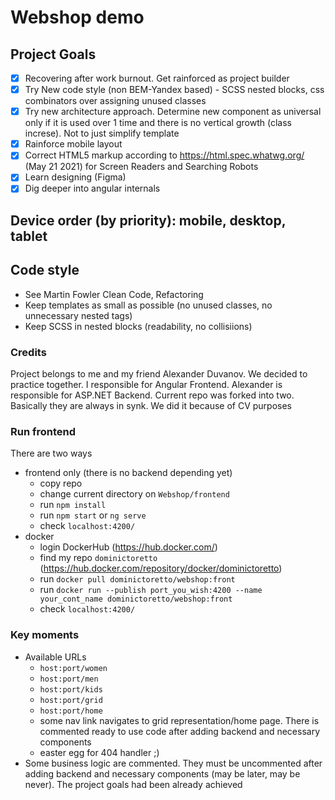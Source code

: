 # Webshop demo
## Project Goals
- [X] Recovering after work burnout. Get rainforced as project builder
- [X] Try New code style (non BEM-Yandex based) - SCSS nested blocks, css combinators over assigning unused classes
- [X] Try new architecture approach. Determine new component as universal only if it is used over 1 time and there is no vertical growth (class increse).
Not to just simplify template
- [X] Rainforce mobile layout
- [X] Correct HTML5 markup according to https://html.spec.whatwg.org/ (May 21 2021) for Screen Readers and Searching Robots
- [X] Learn designing (Figma)
- [X] Dig deeper into angular internals

## Device order (by priority): mobile, desktop, tablet

## Code style
- See Martin Fowler Clean Code, Refactoring
- Keep templates as small as possible (no unused classes, no unnecessary nested tags)
- Keep SCSS in nested blocks (readability, no collisiions)

### Credits
Project belongs to me and my friend Alexander Duvanov. We decided to practice together. I responsible for Angular Frontend.
Alexander is responsible for ASP.NET Backend. Current repo was forked into two. Basically they are always in synk. We did it because of CV purposes

### Run frontend
There are two ways
- frontend only (there is no backend depending yet)
    - copy repo
    - change current directory on ```Webshop/frontend```
    - run ```npm install```
    - run ```npm start``` or ```ng serve```
    - check ```localhost:4200/```
- docker
    - login DockerHub (https://hub.docker.com/)
    - find my repo ```dominictoretto``` (https://hub.docker.com/repository/docker/dominictoretto)
    - run  ```docker pull dominictoretto/webshop:front```
    - run ```docker run --publish port_you_wish:4200 --name your_cont_name dominictoretto/webshop:front```
    - check ```localhost:4200/```

### Key moments
- Available URLs
    - ```host:port/women```
    - ```host:port/men```
    - ```host:port/kids```
    - ```host:port/grid```
    - ```host:port/home```
    - some nav link navigates to grid representation/home page. There is commented ready to use code after adding backend and necessary components
    - easter egg for 404 handler ;)
- Some business logic are commented. They must be uncommented after adding backend and necessary components (may be later, may be never). The project goals had been already achieved
